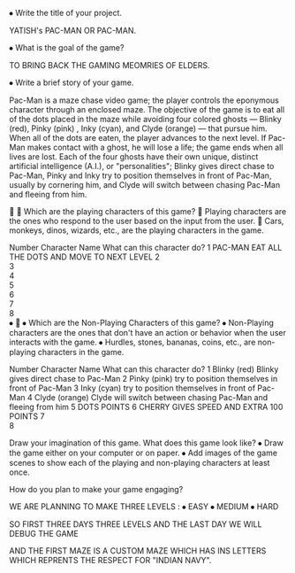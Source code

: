 ⦁	Write the title of your project.

 YATISH's PAC-MAN OR PAC-MAN.


⦁	What is the goal of the game? 

TO BRING BACK THE GAMING MEOMRIES OF ELDERS.


⦁	Write a brief story of your game.

Pac-Man is a maze chase video game; the player controls the eponymous character through an enclosed maze. The objective of the game is to eat all of the dots placed in the maze while avoiding four colored ghosts — Blinky (red), Pinky (pink) , Inky (cyan), and Clyde (orange) — that pursue him. When all of the dots are eaten, the player advances to the next level. If Pac-Man makes contact with a ghost, he will lose a life; the game ends when all lives are lost. Each of the four ghosts have their own unique, distinct artificial intelligence (A.I.), or "personalities"; Blinky gives direct chase to Pac-Man, Pinky and Inky try to position themselves in front of Pac-Man, usually by cornering him, and Clyde will switch between chasing Pac-Man and fleeing from him.








⦁	Which are the playing characters of this game? 
⦁	Playing characters are the ones who respond to the user based on the input from the user.
⦁	Cars, monkeys, dinos, wizards, etc., are the playing characters in the game.  

Number	Character Name	What can this character do?
1	PAC-MAN	EAT ALL THE DOTS AND MOVE TO NEXT LEVEL 
2		
3		
4		
5		
6		
7		
8		
⦁	
⦁	Which are the Non-Playing Characters of this game?
⦁	Non-Playing characters are the ones that don't have an action or behavior when the user interacts with the game.
⦁	Hurdles, stones, bananas, coins, etc., are non-playing characters in the game.   

Number	Character Name	What can this character do?
1	Blinky (red)	Blinky gives direct chase to Pac-Man
2	Pinky (pink) 	try to position themselves in front of Pac-Man
3	Inky (cyan)	try to position themselves in front of Pac-Man
4	Clyde (orange) 	Clyde will switch between chasing Pac-Man and fleeing from him
5	DOTS	POINTS
6	CHERRY 	GIVES SPEED AND EXTRA 100 POINTS
7		
8		


Draw your imagination of this game. What does this game look like?
⦁	Draw the game either on your computer or on paper. 
⦁	Add images of the game scenes to show each of the playing and non-playing characters at least once.  


 




How do you plan to make your game engaging? 

WE ARE PLANNING TO MAKE THREE LEVELS :
⦁	EASY 
⦁	MEDIUM 
⦁	HARD
 
SO FIRST THREE DAYS THREE LEVELS AND THE LAST DAY WE WILL DEBUG THE GAME

AND THE FIRST MAZE IS A CUSTOM MAZE WHICH HAS INS LETTERS WHICH REPRENTS THE RESPECT FOR "INDIAN NAVY".
